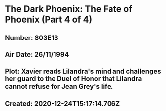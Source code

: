 # The Dark Phoenix: The Fate of Phoenix (Part 4 of 4)
## Number: S03E13
## Air Date: 26/11/1994
## Plot: Xavier reads Lilandra's mind and challenges her guard to the Duel of Honor that Lilandra cannot refuse for Jean Grey's life.
## Created: 2020-12-24T15:17:14.706Z